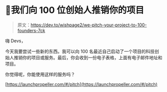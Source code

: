 # 👥我们向 100 位创始人推销你的项目

> 原文：<https://dev.to/wishpage2/we-pitch-your-project-to-100-founders-7ck>

嗨 Devs，

今天我要尝试一些新的东西。我可以向 100 名最近自己启动了一个项目的科技创始人推销你的项目或服务。最后，你会收到一份电子表格，上面有电子邮件地址和项目。

你觉得呢，你能使用这样的服务吗？

[https://launchpropeller.com/#/pitch](https://launchpropeller.com/#/pitch)